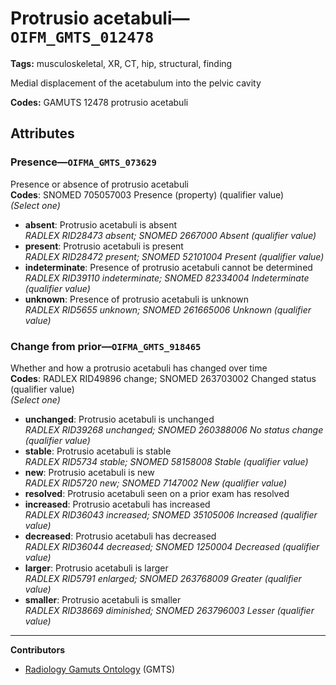 # Protrusio acetabuli—`OIFM_GMTS_012478`

**Tags:** musculoskeletal, XR, CT, hip, structural, finding

Medial displacement of the acetabulum into the pelvic cavity

**Codes:** GAMUTS 12478 protrusio acetabuli

## Attributes

### Presence—`OIFMA_GMTS_073629`

Presence or absence of protrusio acetabuli  
**Codes**: SNOMED 705057003 Presence (property) (qualifier value)  
*(Select one)*

- **absent**: Protrusio acetabuli is absent  
_RADLEX RID28473 absent; SNOMED 2667000 Absent (qualifier value)_
- **present**: Protrusio acetabuli is present  
_RADLEX RID28472 present; SNOMED 52101004 Present (qualifier value)_
- **indeterminate**: Presence of protrusio acetabuli cannot be determined  
_RADLEX RID39110 indeterminate; SNOMED 82334004 Indeterminate (qualifier value)_
- **unknown**: Presence of protrusio acetabuli is unknown  
_RADLEX RID5655 unknown; SNOMED 261665006 Unknown (qualifier value)_

### Change from prior—`OIFMA_GMTS_918465`

Whether and how a protrusio acetabuli has changed over time  
**Codes**: RADLEX RID49896 change; SNOMED 263703002 Changed status (qualifier value)  
*(Select one)*

- **unchanged**: Protrusio acetabuli is unchanged  
_RADLEX RID39268 unchanged; SNOMED 260388006 No status change (qualifier value)_
- **stable**: Protrusio acetabuli is stable  
_RADLEX RID5734 stable; SNOMED 58158008 Stable (qualifier value)_
- **new**: Protrusio acetabuli is new  
_RADLEX RID5720 new; SNOMED 7147002 New (qualifier value)_
- **resolved**: Protrusio acetabuli seen on a prior exam has resolved  
- **increased**: Protrusio acetabuli has increased  
_RADLEX RID36043 increased; SNOMED 35105006 Increased (qualifier value)_
- **decreased**: Protrusio acetabuli has decreased  
_RADLEX RID36044 decreased; SNOMED 1250004 Decreased (qualifier value)_
- **larger**: Protrusio acetabuli is larger  
_RADLEX RID5791 enlarged; SNOMED 263768009 Greater (qualifier value)_
- **smaller**: Protrusio acetabuli is smaller  
_RADLEX RID38669 diminished; SNOMED 263796003 Lesser (qualifier value)_

---

**Contributors**

- [Radiology Gamuts Ontology](https://gamuts.net/) (GMTS)